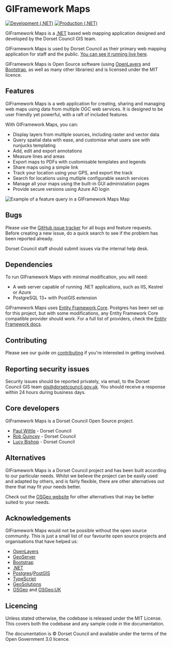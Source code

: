 GIFramework Maps
============


[![Development (.NET)](https://github.com/Dorset-Council-UK/GIFramework-Maps/actions/workflows/dev-build.yml/badge.svg)](https://github.com/Dorset-Council-UK/GIFramework-Maps/actions/workflows/dev-build.yml)
[![Production (.NET)](https://github.com/Dorset-Council-UK/GIFramework-Maps/actions/workflows/prod-build.yml/badge.svg)](https://github.com/Dorset-Council-UK/GIFramework-Maps/actions/workflows/prod-build.yml)

GIFramework Maps is a [.NET](https://dot.net) based web mapping application designed and developed by the Dorset Council GIS team.

GIFramework Maps is used by Dorset Council as their primary web mapping application for staff and the public. [You can see it running live here](https://gi.dorsetcouncil.gov.uk/dorsetexplorer).

GIFramework Maps is Open Source software (using [OpenLayers](https://openlayers.org/) and [Bootstrap](https://getbootstrap.com/), as well as many other libraries) and is licensed under the MIT licence.

## Features

GIFramework Maps is a web application for creating, sharing and managing web maps using data from multiple OGC web services. It is designed to be user friendly yet powerful, with a raft of included features.

With GIFramework Maps, you can:
- Display layers from multiple sources, including raster and vector data
- Query spatial data with ease, and customise what users see with nunjucks templating
- Add, edit and export annotations
- Measure lines and areas
- Export maps to PDFs with customisable templates and legends
- Share maps using a simple link
- Track your location using your GPS, and export the track
- Search for locations using mutliple configurable search services
- Manage all your maps using the built-in GUI administation pages
- Provide secure versions using Azure AD login

![Example of a feature query in a GIFramework Maps Map](https://github.com/user-attachments/assets/54b50936-54c7-4565-be82-a51f57ca1910)


## Bugs

Please use the [GitHub issue tracker](https://github.com/Dorset-Council-UK/GIFramework-Maps/issues) for all bugs and feature requests. Before creating a new issue, do a quick search to see if the problem has been reported already.

Dorset Council staff should submit issues via the internal help desk.

## Dependencies
To run GIFramework Maps with minimal modification, you will need:
- A web server capable of running .NET applications, such as IIS, Kestrel or Azure
- PostgreSQL 13+ with PostGIS extension

GIFramework Maps uses [Entity Framework Core](https://docs.microsoft.com/en-us/ef/core/). Postgres has been set up for this project, but with some modifications, any Entity Framework Core compatible provider should work. For a full list of providers, check the [Entity Framework docs](https://docs.microsoft.com/en-us/ef/core/providers/?tabs=dotnet-core-cli).

## Contributing

Please see our guide on [contributing](CONTRIBUTING.md) if you're interested in getting involved.

## Reporting security issues

Security issues should be reported privately, via email, to the Dorset Council GIS team gis@dorsetcouncil.gov.uk. You should receive a response within 24 hours during business days.

## Core developers

GIFramework Maps is a Dorset Council Open Source project.

- [Paul Wittle](https://github.com/paul-dorsetcouncil) - Dorset Council
- [Rob Quincey](https://github.com/RobQuincey-DC) - Dorset Council
- [Lucy Bishop](https://github.com/VulpesFerrilata) - Dorset Council

## Alternatives

GIFramework Maps is a Dorset Council project and has been built according to our particular needs. Whilst we believe the project can be easily used and adapted
by others, and is fairly flexible, there are other alternatives out there that may fit your needs better.

Check out the [OSGeo website](https://www.osgeo.org/choose-a-project/) for other alternatives that may be better suited to your needs.

## Acknowledgements

GIFramework Maps would not be possible without the open source community. This is just a small list of our favourite open source projects and organisations that have helped us:

- [OpenLayers](https://openlayers.org)
- [GeoServer](https://geoserver.org)
- [Bootstrap](https://getbootstrap.com)
- [.NET](https://dot.net)
- [Postgres](https://www.postgresql.org/)/[PostGIS](https://postgis.net/)
- [TypeScript](https://typescriptlang.org)
- [GeoSolutions](https://geosolutionsgroup.com)
- [OSGeo](https://www.osgeo.org) and [OSGeo:UK](https://uk.osgeo.org/)

## Licencing
Unless stated otherwise, the codebase is released under the MIT License. This covers both the codebase and any sample code in the documentation.

The documentation is © Dorset Council and available under the terms of the Open Government 3.0 licence.

